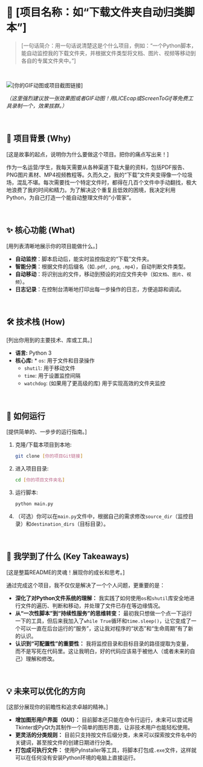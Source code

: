 # 📂 [项目名称：如“下载文件夹自动归类脚本”]

> [一句话简介：用一句话说清楚这是个什么项目，例如：“一个Python脚本，能自动监控我的下载文件夹，并根据文件类型将文档、图片、视频等移动到各自的专属文件夹中。”]

<br>

![[你的GIF动图或项目截图链接]](https://example.com/your-project-demo.gif)

*（这里强烈建议放一张效果图或者GIF动图！用LICEcap或ScreenToGif等免费工具录制一个，效果拔群。）*

<br>

## 🌟 项目背景 (Why)

[这是故事的起点，说明你为什么要做这个项目。把你的痛点写出来！]

作为一名运营/学生，我每天需要从各种渠道下载大量的资料，包括PDF报告、PNG图片素材、MP4视频教程等。久而久之，我的“下载”文件夹变得像一个垃圾场，混乱不堪。每次需要找一个特定文件时，都得在几百个文件中手动翻找，极大地浪费了我的时间和精力。为了解决这个重复且低效的困境，我决定利用Python，为自己打造一个能自动整理文件的“小管家”。

<br>

## ✨ 核心功能 (What)

[用列表清晰地展示你的项目能做什么。]

* **自动监控**：脚本启动后，能实时监控指定的“下载”文件夹。
* **智能分类**：根据文件的后缀名（如`.pdf`, `.png`, `.mp4`），自动判断文件类型。
* **自动移动**：将识别出的文件，移动到预设的对应文件夹中（如`文档`、`图片`、`视频`）。
* **日志记录**：在控制台清晰地打印出每一步操作的日志，方便追踪和调试。

<br>

## 🛠️ 技术栈 (How)

[列出你用到的主要技术、库或工具。]

* **语言:** Python 3
* **核心库:** * `os`: 用于文件和目录操作
    * `shutil`: 用于移动文件
    * `time`: 用于设置监控间隔
    * `watchdog`: (如果用了更高级的库) 用于实现高效的文件夹监控

<br>

## 🚀 如何运行

[提供简单的、一步步的运行指南。]

1.  克隆/下载本项目到本地:
    ```bash
    git clone [你的项目Git链接]
    ```
2.  进入项目目录:
    ```bash
    cd [你的项目文件夹名]
    ```
3.  运行脚本:
    ```bash
    python main.py
    ```
4.  （可选）你可以在`main.py`文件中，根据自己的需求修改`source_dir`（监控目录）和`destination_dirs`（目标目录）。

<br>

## 🤔 我学到了什么 (Key Takeaways)

[这是整篇README的灵魂！展现你的成长和思考。]

通过完成这个项目，我不仅仅是解决了一个个人问题，更重要的是：

* **深化了对Python文件系统的理解：** 我实践了如何使用`os`和`shutil`库安全地进行文件的遍历、判断和移动，并处理了文件已存在等边缘情况。
* **从“一次性脚本”到“持续性服务”的思维转变：** 最初我只想做一个点一下运行一下的工具，但后来我加入了`while True`循环和`time.sleep()`，让它变成了一个可以一直在后台运行的“服务”，这让我对程序的“状态”和“生命周期”有了新的认识。
* **认识到“可配置性”的重要性：** 我将监控目录和目标目录的路径提取为变量，而不是写死在代码里。这让我明白，好的代码应该易于被他人（或者未来的自己）理解和修改。

<br>

## 💡 未来可以优化的方向

[这部分展现你的前瞻性和追求卓越的精神。]

* **增加图形用户界面（GUI）：** 目前脚本还只能在命令行运行，未来可以尝试用Tkinter或PyQt为其制作一个简单的图形界面，让非技术用户也能轻松使用。
* **更灵活的分类规则：** 目前只支持按文件后缀分类，未来可以探索按文件名中的关键词，甚至按文件的创建日期进行分类。
* **打包成可执行文件：** 使用PyInstaller等工具，将脚本打包成`.exe`文件，这样就可以在任何没有安装Python环境的电脑上直接运行。

